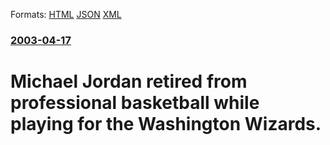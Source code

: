 
Formats: [HTML](/news/2003/04/17/michael-jordan-retired-from-professional-basketball-while-playing-for-the-washington-wizards.html)  [JSON](/news/2003/04/17/michael-jordan-retired-from-professional-basketball-while-playing-for-the-washington-wizards.json)  [XML](/news/2003/04/17/michael-jordan-retired-from-professional-basketball-while-playing-for-the-washington-wizards.xml)  

### [2003-04-17](/news/2003/04/17/index.md)

##### 
#  Michael Jordan retired from professional basketball while playing for the Washington Wizards.



